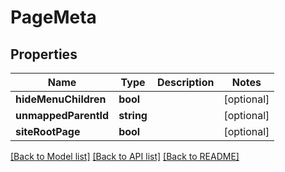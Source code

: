 # PageMeta

## Properties
Name | Type | Description | Notes
------------ | ------------- | ------------- | -------------
**hideMenuChildren** | **bool** |  | [optional] 
**unmappedParentId** | **string** |  | [optional] 
**siteRootPage** | **bool** |  | [optional] 

[[Back to Model list]](../README.md#documentation-for-models) [[Back to API list]](../README.md#documentation-for-api-endpoints) [[Back to README]](../README.md)


